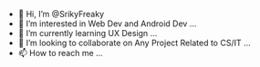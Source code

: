 - 👋 Hi, I’m @SrikyFreaky
- 👀 I’m interested in Web Dev and Android Dev ...
- 🌱 I’m currently learning  UX Design ...
- 💞️ I’m looking to collaborate on Any Project Related to CS/IT ...
- 📫 How to reach me ...

<!---
SrikyFreaky/SrikyFreaky is a ✨ special ✨ repository because its `README.md` (this file) appears on your GitHub profile.
You can click the Preview link to take a look at your changes.
--->
